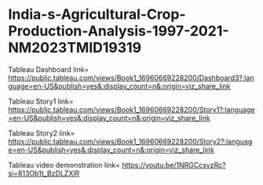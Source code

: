 # India-s-Agricultural-Crop-Production-Analysis-1997-2021-NM2023TMID19319


Tableau Dashboard link= https://public.tableau.com/views/Book1_16960669228200/Dashboard3?:language=en-US&publish=yes&:display_count=n&:origin=viz_share_link

Tableau Story1 link= https://public.tableau.com/views/Book1_16960669228200/Story1?:language=en-US&publish=yes&:display_count=n&:origin=viz_share_link

Tableau Story2 link= https://public.tableau.com/views/Book1_16960669228200/Story2?:language=en-US&publish=yes&:display_count=n&:origin=viz_share_link

Tableau video demonstration link= https://youtu.be/1NRGCcsvzRc?si=813Ob1t_BzDLZXlR 
